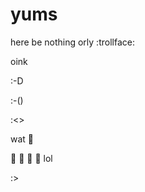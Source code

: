 yums
====

here be nothing
orly
:trollface:

oink
 
:-D

:-()

:<>

wat :beers:

:trolleybus: :dash: :dash: :dash:
lol

:>
